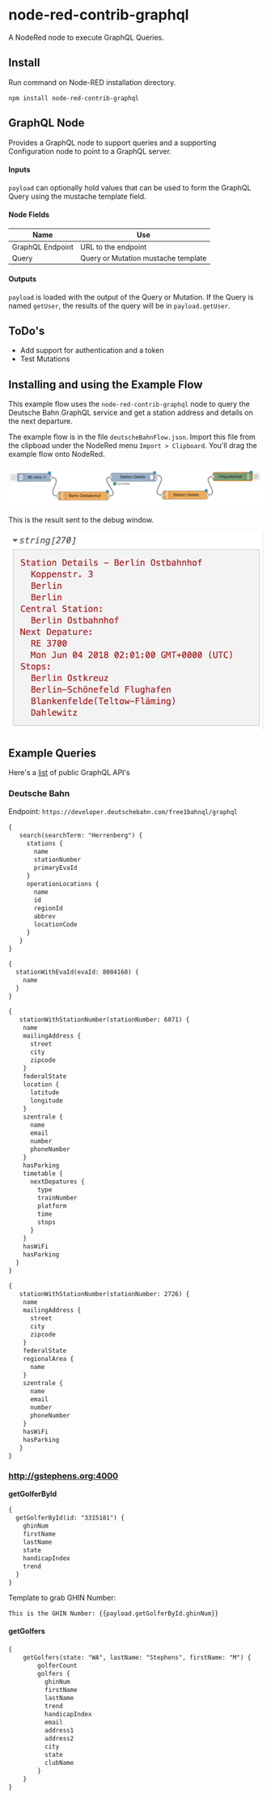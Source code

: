 # node-red-contrib-graphql

A NodeRed node to execute GraphQL Queries.

## Install

Run command on Node-RED installation directory.

```
npm install node-red-contrib-graphql
```

## GraphQL Node

Provides a GraphQL node to support queries and a supporting Configuration node to point to a GraphQL server.

#### Inputs

`payload` can optionally hold values that can be used to form the GraphQL Query using the mustache template field.

#### Node Fields

| Name | Use |
|---|---|
| GraphQL Endpoint | URL to the endpoint |
| Query | Query or Mutation mustache template |

#### Outputs

`payload` is loaded with the output of the Query or Mutation. If the Query is named `getUser`, the results of the query will be in `payload.getUser`.

## ToDo's

* Add support for authentication and a token
* Test Mutations

## Installing and using the Example Flow

This example flow uses the `node-red-contrib-graphql` node to query the Deutsche Bahn GraphQL service and get a station address and details on the next departure.

The example flow is in the file `deutscheBahnFlow.json`. Import this file from the clipboad under the NodeRed menu `Import > Clipboard`.  You'll drag the example flow onto NodeRed.

![Example Flow](flow.png)

This is the result sent to the debug window.

![Example Flow Output](flowOutput.png)

## Example Queries

Here's a [list](https://github.com/APIs-guru/graphql-apis) of public GraphQL API's

### Deutsche Bahn

Endpoint: `https://developer.deutschebahn.com/free1bahnql/graphql`

```
{
   search(searchTerm: "Herrenberg") {
     stations {
       name
       stationNumber
       primaryEvaId
     }
     operationLocations {
       name
       id
       regionId
       abbrev
       locationCode
     }
   }
}
```

```
{
  stationWithEvaId(evaId: 8004168) {
    name
  }
}
```

```
{
   stationWithStationNumber(stationNumber: 6071) {
    name
    mailingAddress {
      street
      city
      zipcode
    }
    federalState
    location {
      latitude
      longitude
    }
    szentrale {
      name
      email
      number
      phoneNumber
    }
    hasParking
    timetable {
      nextDepatures {
        type
        trainNumber
        platform
        time
        stops
      }
    }
    hasWiFi
    hasParking
  }
}
```

```
{
   stationWithStationNumber(stationNumber: 2726) {
    name
    mailingAddress {
      street
      city
      zipcode
    }
    federalState
    regionalArea {
      name
    }
    szentrale {
      name
      email
      number
      phoneNumber
    }
    hasWiFi
    hasParking
   }
}
```

### http://gstephens.org:4000

**getGolferById**

```
{
  getGolferById(id: "3315181") {
    ghinNum
    firstName
    lastName
    state
    handicapIndex
    trend
  }
}
```

Template to grab GHIN Number:

```
This is the GHIN Number: {{payload.getGolferById.ghinNum}} 
```

#### getGolfers

```
{
    getGolfers(state: "WA", lastName: "Stephens", firstName: "M") {
        golferCount
        golfers {
          ghinNum
          firstName
          lastName
          trend
          handicapIndex
          email
          address1
          address2
          city
          state
          clubName
        }
    }
}
```